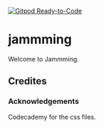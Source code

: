 [![Gitpod Ready-to-Code](https://img.shields.io/badge/Gitpod-Ready--to--Code-blue?logo=gitpod)](https://gitpod.io/#https://github.com/derektypist/jammming) 

# jammming

Welcome to Jammming.

## Credites

### Acknowledgements

Codecademy for the css files.